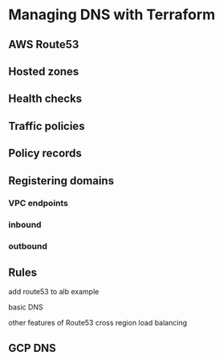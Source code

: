 # Managing DNS with Terraform

## AWS Route53

## Hosted zones

## Health checks

## Traffic policies

## Policy records

## Registering domains

### VPC endpoints

### inbound

### outbound

## Rules

add route53 to alb example

basic DNS

other features of Route53
cross region load balancing

## GCP DNS
